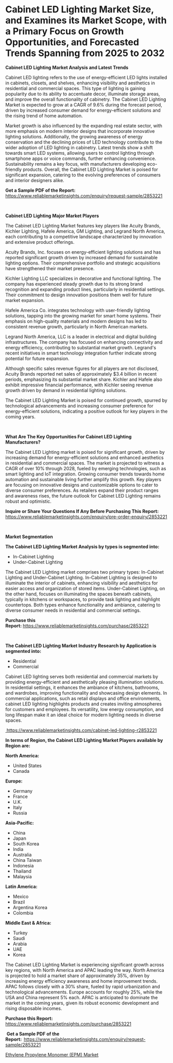 <p><h1>Cabinet LED Lighting Market Size, and Examines its Market Scope, with a Primary Focus on Growth Opportunities, and Forecasted Trends Spanning from 2025 to 2032</h1></p><p><strong>Cabinet LED Lighting Market Analysis and Latest Trends</strong></p>
<p><p>Cabinet LED lighting refers to the use of energy-efficient LED lights installed in cabinets, closets, and shelves, enhancing visibility and aesthetics in residential and commercial spaces. This type of lighting is gaining popularity due to its ability to accentuate decor, illuminate storage areas, and improve the overall functionality of cabinetry. The Cabinet LED Lighting Market is expected to grow at a CAGR of 9.6% during the forecast period, driven by increased consumer demand for energy-efficient solutions and the rising trend of home automation.</p><p>Market growth is also influenced by the expanding real estate sector, with more emphasis on modern interior designs that incorporate innovative lighting solutions. Additionally, the growing awareness of energy conservation and the declining prices of LED technology contribute to the wider adoption of LED lighting in cabinetry. Latest trends show a shift towards smart LED systems, allowing users to control lighting through smartphone apps or voice commands, further enhancing convenience. Sustainability remains a key focus, with manufacturers developing eco-friendly products. Overall, the Cabinet LED Lighting Market is poised for significant expansion, catering to the evolving preferences of consumers and interior designers alike.</p></p>
<p><strong>Get a Sample PDF of the Report:&nbsp;</strong> <a href="https://www.reliablemarketinsights.com/enquiry/request-sample/2853221?utm_campaign=2181&utm_medium=2&utm_source=Github&utm_content=ia&utm_term=11032025&utm_id=cabinet-led-lighting">https://www.reliablemarketinsights.com/enquiry/request-sample/2853221</a></p>
<p>&nbsp;</p>
<p><strong>Cabinet LED Lighting Major Market Players</strong></p>
<p><p>The Cabinet LED Lighting Market features key players like Acuity Brands, Kichler Lighting, Hafele America, GM Lighting, and Legrand North America, each contributing to a competitive landscape characterized by innovation and extensive product offerings. </p><p>Acuity Brands, Inc. focuses on energy-efficient lighting solutions and has reported significant growth driven by increased demand for sustainable lighting options. Their comprehensive portfolio and strategic acquisitions have strengthened their market presence.</p><p>Kichler Lighting LLC specializes in decorative and functional lighting. The company has experienced steady growth due to its strong brand recognition and expanding product lines, particularly in residential settings. Their commitment to design innovation positions them well for future market expansion.</p><p>Hafele America Co. integrates technology with user-friendly lighting solutions, tapping into the growing market for smart home systems. Their emphasis on high-quality materials and modern designs has led to consistent revenue growth, particularly in North American markets.</p><p>Legrand North America, LLC is a leader in electrical and digital building infrastructures. The company has focused on enhancing connectivity and energy efficiency, contributing to substantial market growth. Legrand's recent initiatives in smart technology integration further indicate strong potential for future expansion.</p><p>Although specific sales revenue figures for all players are not disclosed, Acuity Brands reported net sales of approximately $3.4 billion in recent periods, emphasizing its substantial market share. Kichler and Hafele also exhibit impressive financial performance, with Kichler seeing revenue growth driven by demand in residential lighting solutions.</p><p>The Cabinet LED Lighting Market is poised for continued growth, spurred by technological advancements and increasing consumer preference for energy-efficient solutions, indicating a positive outlook for key players in the coming years.</p></p>
<p>&nbsp;</p>
<p><strong>What Are The Key Opportunities For Cabinet LED Lighting Manufacturers?</strong></p>
<p><p>The Cabinet LED Lighting market is poised for significant growth, driven by increasing demand for energy-efficient solutions and enhanced aesthetics in residential and commercial spaces. The market is projected to witness a CAGR of over 10% through 2028, fueled by emerging technologies, such as smart lighting and IoT integration. Growing consumer trends towards home automation and sustainable living further amplify this growth. Key players are focusing on innovative designs and customizable options to cater to diverse consumer preferences. As retailers expand their product ranges and awareness rises, the future outlook for Cabinet LED Lighting remains robust and optimistic.</p></p>
<p><strong>Inquire or Share Your Questions If Any Before Purchasing This Report:</strong> <a href="https://www.reliablemarketinsights.com/enquiry/pre-order-enquiry/2853221?utm_campaign=2181&utm_medium=2&utm_source=Github&utm_content=ia&utm_term=11032025&utm_id=cabinet-led-lighting">https://www.reliablemarketinsights.com/enquiry/pre-order-enquiry/2853221</a></p>
<p>&nbsp;</p>
<p><strong>Market Segmentation</strong></p>
<p><strong>The Cabinet LED Lighting Market Analysis by types is segmented into:</strong></p>
<p><ul><li>In-Cabinet Lighting</li><li>Under-Cabinet Lighting</li></ul></p>
<p><p>The Cabinet LED Lighting market comprises two primary types: In-Cabinet Lighting and Under-Cabinet Lighting. In-Cabinet Lighting is designed to illuminate the interior of cabinets, enhancing visibility and aesthetics for easier access and organization of stored items. Under-Cabinet Lighting, on the other hand, focuses on illuminating the spaces beneath cabinets, typically in kitchens or workspaces, to provide task lighting and highlight countertops. Both types enhance functionality and ambiance, catering to diverse consumer needs in residential and commercial settings.</p></p>
<p><strong>Purchase this Report:&nbsp;</strong><a href="https://www.reliablemarketinsights.com/purchase/2853221?utm_campaign=2181&utm_medium=2&utm_source=Github&utm_content=ia&utm_term=11032025&utm_id=cabinet-led-lighting">https://www.reliablemarketinsights.com/purchase/2853221</a></p>
<p>&nbsp;</p>
<p><strong>The Cabinet LED Lighting Market Industry Research by Application is segmented into:</strong></p>
<p><ul><li>Residential</li><li>Commercial</li></ul></p>
<p><p>Cabinet LED lighting serves both residential and commercial markets by providing energy-efficient and aesthetically pleasing illumination solutions. In residential settings, it enhances the ambiance of kitchens, bathrooms, and wardrobes, improving functionality and showcasing design elements. In commercial applications, such as retail displays and office environments, cabinet LED lighting highlights products and creates inviting atmospheres for customers and employees. Its versatility, low energy consumption, and long lifespan make it an ideal choice for modern lighting needs in diverse spaces.</p></p>
<p><a href="https://www.reliablemarketinsights.com/cabinet-led-lighting-r2853221?utm_campaign=2181&utm_medium=2&utm_source=Github&utm_content=ia&utm_term=11032025&utm_id=cabinet-led-lighting">&nbsp;https://www.reliablemarketinsights.com/cabinet-led-lighting-r2853221</a></p>
<p><strong>In terms of Region, the Cabinet LED Lighting Market Players available by Region are:</strong></p>
<p>
    <p> <strong> North America: </strong>
        <ul>
            <li>United States</li>
            <li>Canada</li>
        </ul>
        </p> 
    <p> <strong> Europe: </strong>
        <ul>
            <li>Germany</li>
            <li>France</li>
            <li>U.K.</li>
            <li>Italy</li>
            <li>Russia</li>
        </ul>
        </p> 
    <p> <strong> Asia-Pacific: </strong>
        <ul>
            <li>China</li>
            <li>Japan</li>
            <li>South Korea</li>
            <li>India</li>
            <li>Australia</li>
            <li>China Taiwan</li>
            <li>Indonesia</li>
            <li>Thailand</li>
            <li>Malaysia</li>
        </ul>
        </p> 
    <p> <strong> Latin America: </strong>
        <ul>
            <li>Mexico</li>
            <li>Brazil</li>
            <li>Argentina Korea</li>
            <li>Colombia</li>
        </ul>
        </p> 
    <p> <strong> Middle East & Africa: </strong>
        <ul>
            <li>Turkey</li>
            <li>Saudi</li>
            <li>Arabia</li>
            <li>UAE</li>
            <li>Korea</li>
        </ul>
    </p>
    </p>
<p><p>The Cabinet LED Lighting Market is experiencing significant growth across key regions, with North America and APAC leading the way. North America is projected to hold a market share of approximately 35%, driven by increasing energy efficiency awareness and home improvement trends. APAC follows closely with a 30% share, fueled by rapid urbanization and technological advancements. Europe accounts for roughly 25%, while the USA and China represent 5% each. APAC is anticipated to dominate the market in the coming years, given its robust economic development and rising disposable incomes.</p></p>
<p><strong>Purchase this Report: </strong><a href="https://www.reliablemarketinsights.com/purchase/2853221?utm_campaign=2181&utm_medium=2&utm_source=Github&utm_content=ia&utm_term=11032025&utm_id=cabinet-led-lighting">https://www.reliablemarketinsights.com/purchase/2853221</a></p>
<p>&nbsp;<strong>Get a Sample PDF of the Report:&nbsp;&nbsp;</strong><a href="https://www.reliablemarketinsights.com/enquiry/request-sample/2853221?utm_campaign=2181&utm_medium=2&utm_source=Github&utm_content=ia&utm_term=11032025&utm_id=cabinet-led-lighting">https://www.reliablemarketinsights.com/enquiry/request-sample/2853221</a></p>
<p><strong></strong></p>
<p><p><a href="https://github.com/nsmifidget3/Market-Research-Report-List-1/blob/main/ethylene-propylene-monomer-epm-market.md?utm_campaign=2181&utm_medium=2&utm_source=Github&utm_content=ia&utm_term=11032025&utm_id=cabinet-led-lighting">Ethylene Propylene Monomer (EPM) Market</a></p></p>